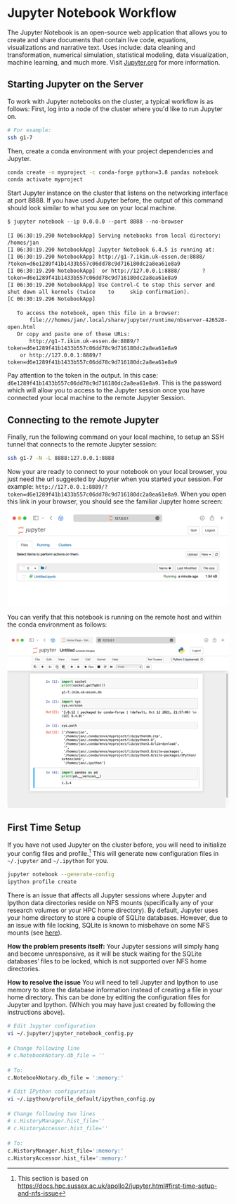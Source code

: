 # Jupyter Notebook Workflow

The Jupyter Notebook is an open-source web application that allows you to create and share documents that contain live code, equations, visualizations and narrative text. Uses include: data cleaning and transformation, numerical simulation, statistical modeling, data visualization, machine learning, and much more. Visit [Jupyter.org](https://jupyter.org) for more information.

## Starting Jupyter on the Server

To work with Jupyter notebooks on the cluster, a typical workflow is as follows:
First, log into a node of the cluster where you'd like to run Jupyter on.

```sh
# For example:
ssh g1-7
```

Then, create a conda environment with your project dependencies and Jupyter.

```sh
conda create -n myproject -c conda-forge python=3.8 pandas notebook
conda activate myproject
```

Start Jupyter instance on the cluster that listens on the networking interface at port 8888. If you have used Jupyter before, the output of this command should look similar to what you see on your local machine.

```text
$ jupyter notebook --ip 0.0.0.0 --port 8888 --no-browser

[I 06:30:19.290 NotebookApp] Serving notebooks from local directory: /homes/jan
[I 06:30:19.290 NotebookApp] Jupyter Notebook 6.4.5 is running at:
[I 06:30:19.290 NotebookApp] http://g1-7.ikim.uk-essen.de:8888/       ?token=d6e1289f41b1433b557c06dd78c9d716180dc2a8ea61e8a9
[I 06:30:19.290 NotebookApp]  or http://127.0.0.1:8888/       ?token=d6e1289f41b1433b557c06dd78c9d716180dc2a8ea61e8a9
[I 06:30:19.290 NotebookApp] Use Control-C to stop this server and shut down all kernels (twice    to     skip confirmation).
[C 06:30:19.296 NotebookApp]

   To access the notebook, open this file in a browser:
       file:///homes/jan/.local/share/jupyter/runtime/nbserver-426528-open.html
   Or copy and paste one of these URLs:
       http://g1-7.ikim.uk-essen.de:8889/?token=d6e1289f41b1433b557c06dd78c9d716180dc2a8ea61e8a9
    or http://127.0.0.1:8889/?token=d6e1289f41b1433b557c06dd78c9d716180dc2a8ea61e8a9
```

Pay attention to the token in the output. In this case: `d6e1289f41b1433b557c06dd78c9d716180dc2a8ea61e8a9`. This is the password which will allow you to access to the Jupyter session once you have connected your local machine to the remote Jupyter Session.

## Connecting to the remote Jupyter

Finally, run the following command on your local machine, to setup an SSH tunnel that connects to the remote Jupyter session:

```sh
ssh g1-7 -N -L 8888:127.0.0.1:8888
```

Now your are ready to connect to your notebook on your local browser, you just need the url suggested by Jupyter when you started your session. For example: `http://127.0.0.1:8889/?token=d6e1289f41b1433b557c06dd78c9d716180dc2a8ea61e8a9`. When you open this link in your browser, you should see the familiar Jupyter home screen:

![Jupyter home](./assets/jupyter-home.png)

You can verify that this notebook is running on the remote host and within the conda environment as follows:

![Jupyter home](./assets/jupyter-notebook.png)

## First Time Setup

If you have not used Jupyter on the cluster before, you will need to initialize your config files and profile.[^1] This will generate new configuration files in `~/.jupyter` and `~/.ipython` for you.

[^1]: This section is based on <https://docs.hpc.sussex.ac.uk/apollo2/jupyter.html#first-time-setup-and-nfs-issue>

```sh
jupyter notebook --generate-config
ipython profile create
```

There is an issue that affects all Jupyter sessions where Jupyter and Ipython data directories reside on NFS mounts (specifically any of your research volumes or your HPC home directory). By default, Jupyter uses your home directory to store a couple of SQLite databases. However, due to an issue with file locking, SQLite is known to misbehave on some NFS mounts (see [here](https://www.sqlite.org/faq.html#q5)).

**How the problem presents itself:**
Your Jupyter sessions will simply hang and become unresponsive, as it will be stuck waiting for the SQLite databases’ files to be locked, which is not supported over NFS home directories.

**How to resolve the issue**
You will need to tell Jupyter and Ipython to use memory to store the database information instead of creating a file in your home directory. This can be done by editing the configuration files for Jupyter and Ipython. (Which you may have just created by following the instructions above).

```sh
# Edit Jupyter configuration
vi ~/.jupyter/jupyter_notebook_config.py

# Change following line
# c.NotebookNotary.db_file = ''

# To:
c.NotebookNotary.db_file = ':memory:'
```

```sh
# Edit IPython configuration
vi ~/.ipython/profile_default/ipython_config.py

# Change following two lines
# c.HistoryManager.hist_file=''
# c.HistoryAccessor.hist_file=''

# To:
c.HistoryManager.hist_file=':memory:'
c.HistoryAccessor.hist_file=':memory:'
```
